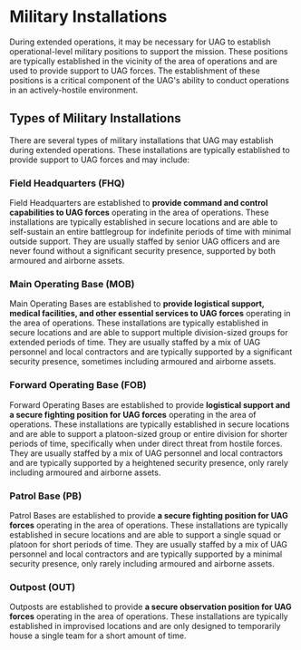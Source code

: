 # Military Installations

During extended operations, it may be necessary for UAG to establish operational-level military positions to support the mission. These positions are typically established in the vicinity of the area of operations and are used to provide support to UAG forces. The establishment of these positions is a critical component of the UAG's ability to conduct operations in an actively-hostile environment.

## Types of Military Installations

There are several types of military installations that UAG may establish during extended operations. These installations are typically established to provide support to UAG forces and may include:

### Field Headquarters (FHQ)

Field Headquarters are established to **provide command and control capabilities to UAG forces** operating in the area of operations. These installations are typically established in secure locations and are able to self-sustain an entire battlegroup for indefinite periods of time with minimal outside support. They are usually staffed by senior UAG officers and are never found without a significant security presence, supported by both armoured and airborne assets.

### Main Operating Base (MOB)

Main Operating Bases are established to **provide logistical support, medical facilities, and other essential services to UAG forces** operating in the area of operations. These installations are typically established in secure locations and are able to support multiple division-sized groups for extended periods of time. They are usually staffed by a mix of UAG personnel and local contractors and are typically supported by a significant security presence, sometimes including armoured and airborne assets.

### Forward Operating Base (FOB)

Forward Operating Bases are established to provide **logistical support and a secure fighting position for UAG forces** operating in the area of operations. These installations are typically established in secure locations and are able to support a platoon-sized group or entire division for shorter periods of time, specifically when under direct threat from hostile forces. They are usually staffed by a mix of UAG personnel and local contractors and are typically supported by a heightened security presence, only rarely including armoured and airborne assets.

### Patrol Base (PB)

Patrol Bases are established to provide **a secure fighting position for UAG forces** operating in the area of operations. These installations are typically established in secure locations and are able to support a single squad or platoon for short periods of time. They are usually staffed by a mix of UAG personnel and local contractors and are typically supported by a minimal security presence, only rarely including armoured and airborne assets.

### Outpost (OUT)

Outposts are established to provide **a secure observation position for UAG forces** operating in the area of operations. These installations are typically established in improvised locations and are only designed to temporarily house a single team for a short amount of time.
